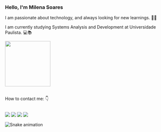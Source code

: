 ### Hello, I'm Milena Soares 

I am passionate about technology, and always looking for new learnings. 👩‍💻 

I am currently studying Systems Analysis and Development at Universidade Paulista. 💻📚

<div>
 <a href = "https://github.com/milesoares"><img height="150em" src="https://github-readme-stats.vercel.app/api/top-langs/?username=milesoares&layout=compact&langs_count=8&theme=radical"/></a>
<div/><br>

How to contact me: 👇
##

<div>
  <a href = "mailto: contatomilena.soaressouza02@gmail.com"><img src="https://img.shields.io/badge/Gmail-D14836?style=for-the-badge&logo=gmail&logoColor=white" target="_blank"><a/>
  <a href="https://www.linkedin.com/in/milena-soares-de-souza-b64886188/" target="_blank"><img src="https://img.shields.io/badge/LinkedIn-0077B5?style=for-the-badge&logo=linkedin&logoColor=white" target="_blank"><a/>
  <a href="https://www.instagram.com/milena_soaressouza/" target="_blank"><img src="https://img.shields.io/badge/Instagram-E4405F?style=for-the-badge&logo=instagram&logoColor=white" target="_blank"><a/>
  <a href="https://codepen.io/milesoares/" target="_black"><img src="https://img.shields.io/badge/Codepen-000000?style=for-the-badge&logo=codepen&logoColor=white" target="_black"><a/>
   
   ![Snake animation](https://github.com/milesoares/rafaballerini/blob/output/github-contribution-grid-snake.svg)
   
</div>
